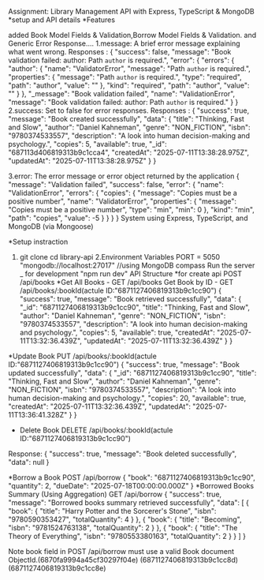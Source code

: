 Assignment: Library Management API with Express, TypeScript & MongoDB
*setup and API details 
*Features 

added Book Model Fields & Validation,Borrow Model Fields & Validation. and 
Generic Error Response....
1.message: A brief error message explaining what went wrong.
 Responses :
{
    "success": false,
    "message": "Book validation failed: author: Path `author` is required.",
    "error": {
        "errors": {
            "author": {
                "name": "ValidatorError",
                "message": "Path `author` is required.",
                "properties": {
                    "message": "Path `author` is required.",
                    "type": "required",
                    "path": "author",
                    "value": ""
                },
                "kind": "required",
                "path": "author",
                "value": ""
            }
        },
        "_message": "Book validation failed",
        "name": "ValidationError",
        "message": "Book validation failed: author: Path `author` is required."
    }
}
2.success: Set to false for error responses.
 Responses :
 {
    "success": true,
    "message": "Book created successfully",
    "data": {
        "title": "Thinking, Fast and Slow",
        "author": "Daniel Kahneman",
        "genre": "NON_FICTION",
        "isbn": "9780374533557",
        "description": "A look into human decision-making and psychology.",
        "copies": 5,
        "available": true,
        "_id": "687113d406819313b9c1cca4",
        "createdAt": "2025-07-11T13:38:28.975Z",
        "updatedAt": "2025-07-11T13:38:28.975Z"
    }
}

3.error: The error message or error object returned by the application
{
  "message": "Validation failed",
  "success": false,
  "error": {
    "name": "ValidationError",
    "errors": {
      "copies": {
        "message": "Copies must be a positive number",
        "name": "ValidatorError",
        "properties": {
          "message": "Copies must be a positive number",
          "type": "min",
          "min": 0
        },
        "kind": "min",
        "path": "copies",
        "value": -5
      }
    }
  }
}
System using Express, TypeScript, and MongoDB (via Mongoose)

*Setup instraction 
1. git clone 
cd library-api
2.Environment Variables
PORT = 5050
"mongodb://localhost:27017"  //using MongoDB compass
 Run the server _ for development  "npm run dev"
API Structure
*for create api POST /api/books
*Get All Books - GET /api/books
Get Book by ID - GET /api/books/:bookId(actule ID:"6871127406819313b9c1cc90")
{
    "success": true,
    "message": "Book retrieved successfully",
    "data": {
        "_id": "6871127406819313b9c1cc90",
        "title": "Thinking, Fast and Slow",
        "author": "Daniel Kahneman",
        "genre": "NON_FICTION",
        "isbn": "9780374533557",
        "description": "A look into human decision-making and psychology.",
        "copies": 5,
        "available": true,
        "createdAt": "2025-07-11T13:32:36.439Z",
        "updatedAt": "2025-07-11T13:32:36.439Z"
    }
} 

*Update Book
PUT /api/books/:bookId(actule ID:"6871127406819313b9c1cc90")
{
    "success": true,
    "message": "Book updated successfully",
    "data": {
        "_id": "6871127406819313b9c1cc90",
        "title": "Thinking, Fast and Slow",
        "author": "Daniel Kahneman",
        "genre": "NON_FICTION",
        "isbn": "9780374533557",
        "description": "A look into human decision-making and psychology.",
        "copies": 20,
        "available": true,
        "createdAt": "2025-07-11T13:32:36.439Z",
        "updatedAt": "2025-07-11T13:36:41.328Z"
    }
}


* Delete Book
DELETE /api/books/:bookId(actule ID:"6871127406819313b9c1cc90")

Response:
{
  "success": true,
  "message": "Book deleted successfully",
  "data": null
}

*Borrow a Book
POST /api/borrow
{
  "book": "6871127406819313b9c1cc90",
  "quantity": 2,
  "dueDate": "2025-07-18T00:00:00.000Z"
}
*Borrowed Books Summary (Using Aggregation)
GET /api/borrow 
{
    "success": true,
    "message": "Borrowed books summary retrieved successfully",
    "data": [
        {
            "book": {
                "title": "Harry Potter and the Sorcerer's Stone",
                "isbn": "9780590353427",
                "totalQuantity": 4
            }
        },
        {
            "book": {
                "title": "Becoming",
                "isbn": "9781524763138",
                "totalQuantity": 2
            }
        },
        {
            "book": {
                "title": "The Theory of Everything",
                "isbn": "9780553380163",
                "totalQuantity": 2
            }
        }
    ]
}  

Note 
book field in POST /api/borrow must use a valid Book document ObjectId.(6870fa9994a45cf30297f04e) (6871127406819313b9c1cc8d) (6871127406819313b9c1cc8e)


